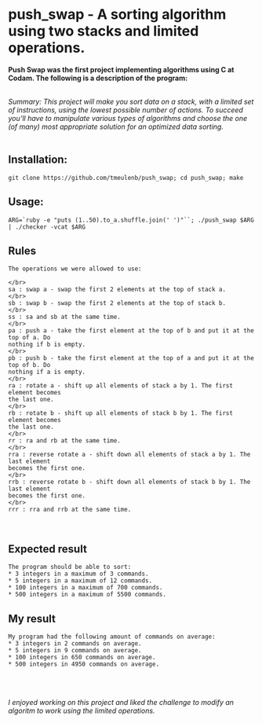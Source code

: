 # push_swap - A sorting algorithm using two stacks and limited operations.

__Push Swap was the first project implementing algorithms using C at Codam. 
The following is a description of the program:__

 </br>
<em>Summary:
This project will make you sort data on a stack, with a limited set of instructions, using
the lowest possible number of actions. To succeed you’ll have to manipulate various
types of algorithms and choose the one (of many) most appropriate solution for an
optimized data sorting.</em>
</br>
</br>

## Installation:

```
git clone https://github.com/tmeulenb/push_swap; cd push_swap; make
```

## Usage:
```
ARG=`ruby -e "puts (1..50).to_a.shuffle.join(' ')"``; ./push_swap $ARG | ./checker -vcat $ARG
```

## Rules
```
The operations we were allowed to use:

</br>
sa : swap a - swap the first 2 elements at the top of stack a.
</br>
sb : swap b - swap the first 2 elements at the top of stack b.
</br>
ss : sa and sb at the same time.
</br>
pa : push a - take the first element at the top of b and put it at the top of a. Do
nothing if b is empty.
</br>
pb : push b - take the first element at the top of a and put it at the top of b. Do
nothing if a is empty.
</br>
ra : rotate a - shift up all elements of stack a by 1. The first element becomes
the last one.
</br>
rb : rotate b - shift up all elements of stack b by 1. The first element becomes
the last one.
</br>
rr : ra and rb at the same time.
</br>
rra : reverse rotate a - shift down all elements of stack a by 1. The last element
becomes the first one.
</br>
rrb : reverse rotate b - shift down all elements of stack b by 1. The last element
becomes the first one.
</br>
rrr : rra and rrb at the same time.
```
</br>

## Expected result
```
The program should be able to sort:
* 3 integers in a maximum of 3 commands.
* 5 integers in a maximum of 12 commands. 
* 100 integers in a maximum of 700 commands. 
* 500 integers in a maximum of 5500 commands.
```


## My result
```
My program had the following amount of commands on average:
* 3 integers in 2 commands on average.
* 5 integers in 9 commands on average.
* 100 integers in 650 commands on average.
* 500 integers in 4950 commands on average.
```
</br>
</br>

<em>I enjoyed working on this project and liked the challenge to modify an algoritm to work using the limited operations.</em>

